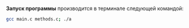 **Запуск программы** производится в терминале следующей командой:  
```bash
gcc main.c methods.c; ./a
```